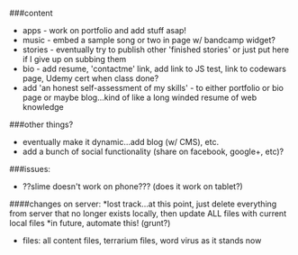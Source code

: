 ###content

* apps - work on portfolio and add stuff asap!
* music - embed a sample song or two in page w/ bandcamp widget?
* stories - eventually try to publish other 'finished stories' or just put here if I give up on subbing them
* bio - add resume, 'contactme' link, add link to JS test, link to codewars page, Udemy cert when class done?
* add 'an honest self-assessment of my skills' - to either portfolio or bio page or maybe blog...kind of like a long winded resume of web knowledge

###other things?
* eventually make it dynamic...add blog (w/ CMS), etc.
* add a bunch of social functionality (share on facebook, google+, etc)?

###issues:
* ??slime doesn't work on phone??? (does it work on tablet?)

####changes on server:
*lost track...at this point, just delete everything from server that no longer exists locally, then update ALL files with current local files
*in future, automate this! (grunt?)
* files: all content files, terrarium files, word virus as it stands now



